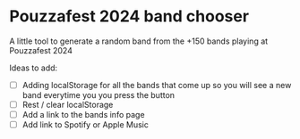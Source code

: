 # Pouzzafest 2024 band chooser

A little tool to generate a random band from the +150 bands playing at Pouzzafest 2024

Ideas to add:

- [ ] Adding localStorage for all the bands that come up so you will see a new band everytime you you press the button
- [ ] Rest / clear localStorage
- [ ] Add a link to the bands info page
- [ ] Add link to Spotify or Apple Music
